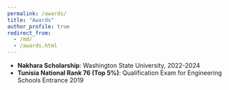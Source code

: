 ```yaml
---
permalink: /awards/
title: "Awards"
author_profile: true
redirect_from: 
  - /md/
  - /awards.html
---
```


- **Nakhara Scholarship**: Washington State University, 2022-2024
- **Tunisia National Rank 76 (Top 5%)**: Qualification Exam for Engineering Schools Entrance 2019

